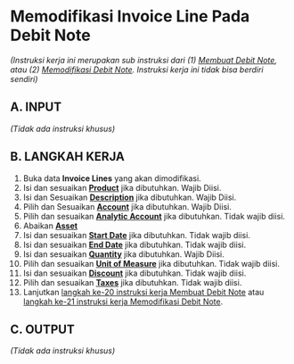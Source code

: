 # Memodifikasi Invoice Line Pada Debit Note

*(Instruksi kerja ini merupakan sub instruksi dari (1) [Membuat Debit Note](./membuat-manual.md), atau (2) [Memodifikasi Debit Note](./modifikasi.md). Instruksi kerja ini tidak bisa berdiri sendiri)*

## A. INPUT

*(Tidak ada instruksi khusus)*

## B. LANGKAH KERJA

1. Buka data **Invoice Lines** yang akan dimodifikasi.
2. Isi dan sesuaikan **[Product](./penjelasan.md#field-product)** jika dibutuhkan. Wajib Diisi.
3. Isi dan Sesuaikan **[Description](./penjelasan.md#field-description)** jika dibutuhkan. Wajib Diisi.
4. Pilih dan Sesuaikan **[Account](./penjelasan.md#field-account-line)** jika dibutuhkan. Wajib Diisi.
5. Pilih dan sesuaikan **[Analytic Account](./penjelasan.md#field-aa)** jika dibutuhkan. Tidak wajib diisi.
6. Abaikan **[Asset](./penjelasan.md#field-asset)**
7. Isi dan sesuaikan **[Start Date](./penjelasan.md#field-start-date)** jika dibutuhkan. Tidak wajib diisi.
8. Isi dan sesuaikan **[End Date](./penjelasan.md#field-end-date)** jika dibutuhkan. Tidak wajib diisi.
9. Isi dan sesuaikan **[Quantity](./penjelasan.md#field-qty)** jika dibutuhkan. Wajib Diisi.
10. Pilih dan sesuaikan **[Unit of Measure](./penjelasan.md#field-uom)** jika dibutuhkan. Tidak wajib diisi.
11. Isi dan sesuaikan **[Discount](./penjelasan.md#field-discount)** jika dibutuhkan. Tidak wajib diisi.
12. Pilih dan sesuaikan **[Taxes](./penjelasan.md#field-taxes)** jika dibutuhkan. Tidak wajib diisi.
13. Lanjutkan [langkah ke-20 instruksi kerja Membuat Debit Note](./membuat-manual.md#l20) atau [langkah ke-21 instruksi kerja Memodifikasi Debit Note](./modifikasi.md#l21).

## C. OUTPUT

*(Tidak ada instruksi khusus)*

